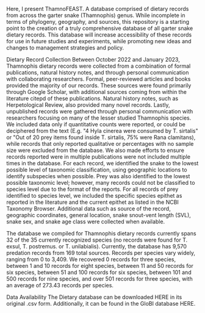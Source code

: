 Here, I present ThamnoFEAST. A database comprised of dietary records from across the garter snake (Thamnophis) genus.  While incomplete in terms of phylogeny, geography, and sources, this repository is a starting point to the creation of a truly comprehensive database of all garter snake dietary records. This database will increase accessibility of these records for use in future studies and experiments, while promoting new ideas and changes to management strategies and policy.

Dietary Record Collection
Between October 2022 and January 2023, Thamnophis dietary records were collected from a combination of formal publications, natural history notes, and through personal communication with collaborating researchers. Formal, peer-reviewed articles and books provided the majority of our records. These sources were found primarily through Google Scholar, with additional sources coming from within the literature citepd of these publications. Natural history notes, such as Herpetological Review, also provided many novel records. Lastly, unpublished records were gathered through personal communication with researchers focusing on many of the lesser studied Thamnophis species. We included data only if quantitative counts were reported, or could be deciphered from the text (E.g. "4 Hyla cinerea were consumed by T. sirtalis" or "Out of 20 prey items found inside T. sirtalis, 75% were Rana clamitans), while records that only reported qualitative or percentages with no sample size were excluded from the database. We also made efforts to ensure records reported were in multiple publications were not included multiple times in the database. For each record, we identified the snake to the lowest possible level of taxonomic classification, using geographic locations to identify subspecies when possible. Prey was also identified to the lowest possible taxonomic level; however, many records could not be classified to species level due to the format of the reports. For all records of prey identified to species level, we included the specific species epithet as reported in the literature and the current epithet as listed in the NCBI Taxonomy Browser. Additional data such as source of the record, geographic coordinates, general location, snake snout-vent length (SVL), snake sex, and snake age class were collected when available.

The database we compiled for Thamnophis dietary records currently spans 32 of the 35 currently recognized species (no records were found for T. exsul, T. postremus. or T. unilabialis). Currently, the database has 9,570 predation records from 169 total sources. Records per species vary widely, ranging from 0 to 3,409. We recovered 0 records for three species, between 1 and 10 records for eight species, between 11 and 50 records for six species, between 51 and 100 records for six species, between 101 and 500 records for nine species, and over 501 records for three species, with an average of 273.43 records per species.


Data Availability
The Dietary database can be downloaded HERE in its original .csv form. Additionally, it can be found in the GloBI database HERE. 

